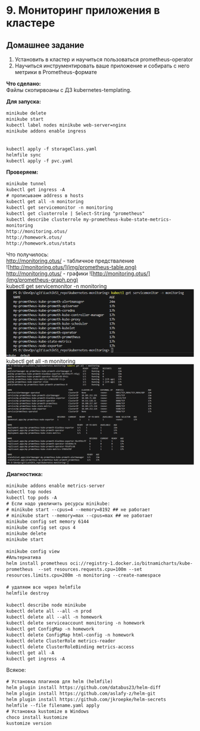 # 9. Мониторинг приложения в кластере


## Домашнее задание  
1) Установить в кластер и научиться пользоваться prometheus-operator 
2) Научиться инструментировать ваше приложение и собирать с него метрики в Prometheus-формате 

**Что сделано:**  
Файлы скопирвоаны с ДЗ kubernetes-templating.


**Для запуска:**
```
minikube delete
minikube start
kubectl label nodes minikube web-server=nginx
minikube addons enable ingress


kubectl apply -f storageClass.yaml
helmfile sync
kubectl apply -f pvc.yaml

```

**Проверяем:**
```
minikube tunnel
kubectl get ingress -A 
# прописываем address в hosts
kubectl get all -n monitoring
kubectl get servicemonitor -n monitoring
kubectl get clusterrole | Select-String "prometheus"
kubectl describe clusterrole my-prometheus-kube-state-metrics-monitoring
http://monitoring.otus/
http://homework.otus/
http://homework.otus/stats

```

Что получилось:  
http://monitoring.otus/ - табличное предстваление  
![http://monitoring.otus/](img/prometheus-table.png)  
http://monitoring.otus/ - графики
![http://monitoring.otus/](img/prometheus-graph.png)  
kubectl get servicemonitor -n monitoring  
![get-servicemonitor](img/get-servicemonitor.png)  
kubectl get all -n monitoring  
![mysql-connect](img/get-all.png)  


**Диагностика:**  
 
```
minikube addons enable metrics-server
kubectl top nodes
kubectl top pods -A
# Если надо увеличить ресурсы minikube:
# minikube start --cpus=4 --memory=8192 ## не работает
# minikube start --memory=max --cpus=max ## не работает
minikube config set memory 6144
minikube config set cpus 4
minikube delete
minikube start

minikube config view
#Альтернатива
helm install prometheus oci://registry-1.docker.io/bitnamicharts/kube-prometheus  --set resources.requests.cpu=100m --set resources.limits.cpu=200m -n monitoring --create-namespace

# удаляем все через helmfile
helmfile destroy

kubectl describe node minikube
kubectl delete all --all -n prod
kubectl delete all --all -n homework
kubectl delete serviceaccount monitoring -n homework
kubectl get ConfigMap -n homework 
kubectl delete ConfigMap html-config -n homework
kubectl delete ClusterRole metrics-reader
kubectl delete ClusterRoleBinding metrics-access
kubectl get all -A
kubectl get ingress -A
```

Всякое:  
```
# Установка плагинов для helm (helmfile)
helm plugin install https://github.com/databus23/helm-diff
helm plugin install https://github.com/aslafy-z/helm-git
helm plugin install https://github.com/jkroepke/helm-secrets
helmfile --file filename.yaml apply
# Установка kustomize в Windows
choco install kustomize
kustomize version
```
